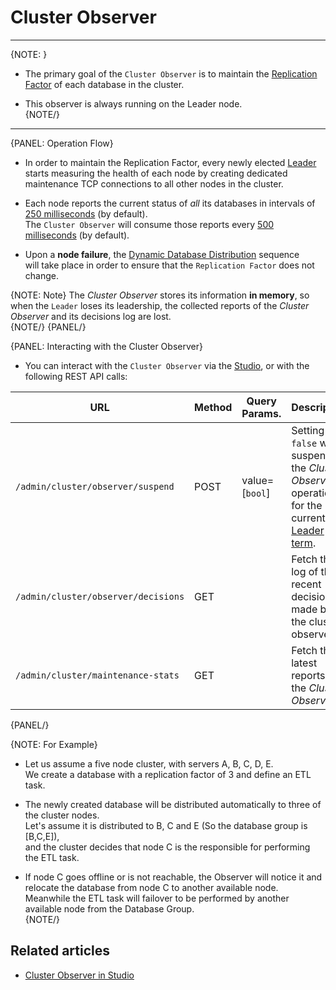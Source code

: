# Cluster Observer
---

{NOTE: }

* The primary goal of the `Cluster Observer` is to maintain the [Replication Factor](../../../server/clustering/distribution/distributed-database#replication-factor) of each database in the cluster.  

* This observer is always running on the Leader node.  
{NOTE/}

---

{PANEL: Operation Flow}

* In order to maintain the Replication Factor, every newly elected [Leader](../../../server/clustering/rachis/cluster-topology#leader) starts measuring the health of each node 
  by creating dedicated maintenance TCP connections to all other nodes in the cluster.  

* Each node reports the current status of _all_  its databases in intervals of [250 milliseconds](../../../server/configuration/cluster-configuration#cluster.workersampleperiodinms) (by default).  
  The `Cluster Observer` will consume those reports every [500 milliseconds](../../../server/configuration/cluster-configuration#cluster.supervisorsampleperiodinms) (by default).  

* Upon a **node failure**, the [Dynamic Database Distribution](../../../server/clustering/distribution/distributed-database#dynamic-database-distribution) sequence  
  will take place in order to ensure that the `Replication Factor` does not change.  

{NOTE: Note}
The _Cluster Observer_ stores its information **in memory**, so when the `Leader` loses its leadership, the collected reports of the _Cluster Observer_ and its decisions log are lost.  
{NOTE/}
{PANEL/}

{PANEL: Interacting with the Cluster Observer}

* You can interact with the `Cluster Observer` via the [Studio](../../../studio/server/cluster/cluster-observer), or with the following REST API calls:

| URL | Method | Query Params. | Description |
| - | - | - | - |
| `/admin/cluster/observer/suspend` | POST | value=[`bool`] | Setting `false` will suspend the _Cluster Observer_ operation for the current [Leader term](../../../studio/server/cluster/cluster-view#cluster-nodes-states-&-types-flow). |
| `/admin/cluster/observer/decisions` | GET | | Fetch the log of the recent decisions made by the cluster observer. |
| `/admin/cluster/maintenance-stats` | GET | | Fetch the latest reports of the _Cluster Observer_ |
{PANEL/}

{NOTE: For Example}

* Let us assume a five node cluster, with servers A, B, C, D, E.  
  We create a database with a replication factor of 3 and define an ETL task.  

* The newly created database will be distributed automatically to three of the cluster nodes.  
  Let's assume it is distributed to B, C and E (So the database group is [B,C,E]),  
  and the cluster decides that node C is the responsible for performing the ETL task.  

* If node C goes offline or is not reachable, the Observer will notice it and relocate the database from node C to another available node. 
  Meanwhile the ETL task will failover to be performed by another available node from the Database Group.  
{NOTE/}

## Related articles 

- [Cluster Observer in Studio](../../../studio/server/cluster/cluster-observer)  
